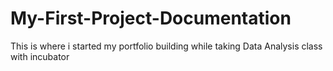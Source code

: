# My-First-Project-Documentation
This is where i started my portfolio building while taking Data Analysis class with incubator
